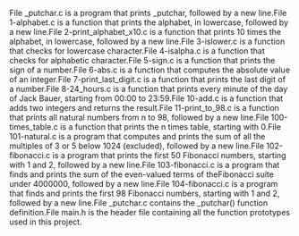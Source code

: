 File _putchar.c is a program that prints _putchar, followed by a new line.File 1-alphabet.c is a function that prints the alphabet, in lowercase, followed by a new line.File 2-print_alphabet_x10.c is a function that prints 10 times the alphabet, in lowercase, followed by a new line.File 3-islower.c is a function that checks for lowercase character.File 4-isalpha.c is a function that checks for alphabetic character.File 5-sign.c is a function that prints the sign of a number.File 6-abs.c is a function that computes the absolute value of an integer.File 7-print_last_digit.c is a function that prints the last digit of a number.File 8-24_hours.c is a function that prints every minute of the day of Jack Bauer, starting from 00:00 to 23:59.File 10-add.c is a function that adds two integers and returns the result.File 11-print_to_98.c is a function that prints all natural numbers from n to 98, followed by a new line.File 100-times_table.c is a function that prints the n times table, starting with 0.File 101-natural.c is a program that computes and prints the sum of all the multiples of 3 or 5 below 1024 (excluded), followed by a new line.File 102-fibonacci.c is a program that prints the first 50 Fibonacci numbers, starting with 1 and 2, followed by a new line.File 103-fibonacci.c is a program that finds and prints the sum of the even-valued terms of theFibonacci suite under 4000000, followed by a new line.File 104-fibonacci.c is a program that finds and prints the first 98 Fibonacci numbers, starting with 1 and 2, followed by a new line.File _putchar.c contains the _putchar() function definition.File main.h is the header file containing all the function prototypes used in this project.
